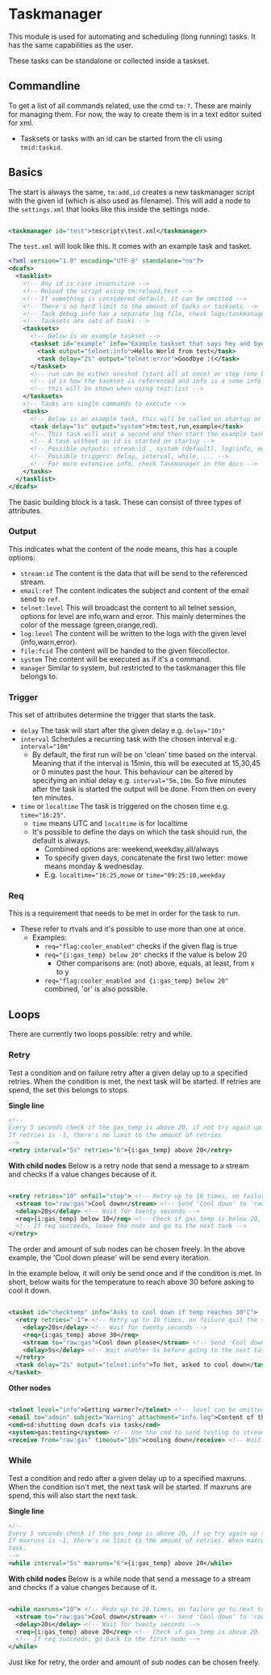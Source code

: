 # Taskmanager

This module is used for automating and scheduling (long running) tasks.
It has the same capabilities as the user.

These tasks can be standalone or collected inside a taskset.

## Commandline

To get a list of all commands related, use the cmd `tm:?`. These are mainly for managing them.
For now, the way to create them is in a text editor suited for xml.

- Tasksets or tasks with an id can be started from the cli using `tmid:taskid`.

## Basics

The start is always the same, `tm:add,id` creates a new taskmanager script with the given id (which is
also used as filename). This will add a node to the `settings.xml` that looks like this inside the
settings node.

```xml

<taskmanager id="test">tmscripts\test.xml</taskmanager>
```

The `test.xml` will look like this. It comes with an example task and tasket.
```xml
<?xml version="1.0" encoding="UTF-8" standalone="no"?>
<dcafs>
  <tasklist>
    <!-- Any id is case insensitive -->
    <!-- Reload the script using tm:reload,test -->
    <!-- If something is considered default, it can be omitted -->
    <!-- There's no hard limit to the amount of tasks or tasksets -->
    <!-- Task debug info has a separate log file, check logs/taskmanager.log -->
    <!-- Tasksets are sets of tasks -->
    <tasksets>
      <!-- Below is an example taskset -->
      <taskset id="example" info="Example taskset that says hey and bye" run="oneshot">
        <task output="telnet:info">Hello World from test</task>
        <task delay="2s" output="telnet:error">Goodbye :(</task>
      </taskset>
      <!-- run can be either oneshot (start all at once) or step (one by one), default is oneshot -->
      <!-- id is how the taskset is referenced and info is a some info on what the taskset does, -->
      <!-- this will be shown when using test:list -->
    </tasksets>
    <!-- Tasks are single commands to execute -->
    <tasks>
      <!-- Below is an example task, this will be called on startup or if the script is reloaded -->
      <task delay="1s" output="system">tm:test,run,example</task>
      <!-- This task will wait a second and then start the example taskset -->
      <!-- A task without an id is started on startup -->
      <!-- Possible outputs: stream:id , system (default), log:info, email:ref, manager, telnet:info/warn/error -->
      <!-- Possible triggers: delay, interval, while, ... -->
      <!-- For more extensive info, check Taskmanager in the docs -->
    </tasks>
  </tasklist>
</dcafs>
```

The basic building block is a task. These can consist of three types of attributes.

### Output

This indicates what the content of the node means, this has a couple options:

- `stream:id` The content is the data that will be send to the referenced stream.
- `email:ref` The content indicates the subject and content of the email send to `ref`.
- `telnet:level` This will broadcast the content to all telnet session, options for level are
  info,warn and error. This mainly determines the color of the message (green,orange,red).
- `log:level` The content will be written to the logs with the given level (info,warn,error).
- `file:fcid` The content will be handed to the given filecollector.
- `system` The content will be executed as if it's a command.
- `manager` Similar to system, but restricted to the taskmanager this file belongs to.

### Trigger

This set of attributes determine the trigger that starts the task.

- `delay` The task will start after the given delay e.g. `delay="10s" `
- `interval` Schedules a recurring task with the chosen interval e.g. `interval="10m"`
  - By default, the first run will be on 'clean' time based on the interval. Meaning that
    if the interval is 15min, this will be executed at 15,30,45 or 0 minutes past the hour. This
    behaviour can be altered by specifying an initial delay e.g. `interval="5m,10m`. So five
    minutes after the task is started the output will be done. From then on every ten minutes.
- `time` or `localtime` The task is triggered on the chosen time e.g. `time="16:25"`.
  - `time` means UTC and `localtime` is for localtime
  - It's possible to define the days on which the task should run, the default is always.
    - Combined options are: weekend,weekday,all/always
    - To specify given days, concatenate the first two letter: mowe means monday & wednesday.
    - E.g. `localtime="16:25,mowe` or `time="09:25:10,weekday`

### Req

This is a requirement that needs to be met in order for the task to run.

- These refer to rtvals and it's possible to use more than one at once.
  - Examples:
    - `req="flag:cooler_enabled"` checks if the given flag is true
    - `req="{i:gas_temp} below 20"` checks if the value is below 20
      - Other comparisons are: (not) above, equals, at least, from x to y
    - `req="flag:cooler_enabled and {i:gas_temp} below 20"` combined, 'or' is also possible.

## Loops

There are currently two loops possible: retry and while.

### Retry

Test a condition and on failure retry after a given delay up to a specified retries. When
the condition is met, the next task will be started. If retries are spend, the set this belongs to
stops.

**Single line**
```xml
<!--
Every 5 seconds check if the gas_temp is above 20, if not try again up to 6 times.
If retries is -1, there's no limit to the amount of retries
-->
<retry interval="5s" retries="6">{i:gas_temp} above 20</retry>
```

**With child nodes**
Below is a retry node that send a message to a stream and checks if a value changes because of it.

```xml

<retry retries="10" onfail="stop"> <!-- Retry up to 10 times, on failure quit the set -->
  <stream to="raw:gas">Cool down</stream> <!-- Send 'Cool down' to 'raw:gas' -->
  <delay>20s</delay> <!-- Wait for twenty seconds -->
  <req>{i:gas_temp} below 10</req> <!-- Check if gas_temp is below 20, if not go back to first node -->
  <!-- If req succeeds, leave the node and go to the next task -->
</retry>
```

The order and amount of sub nodes can be chosen freely. In the above example, the 'Cool down please' will be send
every iteration.

In the example below, it will only be send once and if the condition is met.
In short, below waits for the temperature to reach above 30 before asking to cool it down.

```xml

<tasket id="checktemp" info="Asks to cool down if temp reaches 30°C">
  <retry retries="-1"> <!-- Retry up to 10 times, on failure quit the set -->
    <delay>20s</delay> <!-- Wait for twenty seconds -->
    <req>{i:gas_temp} above 30</req>
    <stream to="raw:gas">Cool down please</stream> <!-- Send 'Cool down' to 'raw:gas' -->
    <delay>5s</delay> <!-- Wait another 5s before going to the next task -->
  </retry>
  <task delay="2s" output="telnet:info">To hot, asked to cool down</task>
</tasket>
```

**Other nodes**

```xml

<telnet level="info">Getting warmer?</telnet> <!-- level can be omitted, default is info -->
<email to="admin" subject="Warning" attachment="info.log">Content of the email</email>
<cmd>sd:shutting down dcafs via task</cmd>
<system>gas:testing</system> <!-- Use the cmd to send testing to stream:gas -->
<receive from="raw:gas" timeout="10s">cooling down</receive> <!-- Wait up to 10s to get this from raw:gas -->
```

### While

Test a condition and redo after a given delay up to a specified maxruns. When
the condition isn't met, the next task will be started. If maxruns are spend, this will also start the
next task.

**Single line**

```xml
<!--
Every 5 seconds check if the gas_temp is above 20, if so try again up to 6 times.
If maxruns is -1, there's no limit to the amount of retries. When maxruns becomes 0, go to the next
task.
-->
<while interval="5s" maxruns="6">{i:gas_temp} above 20</while>
```

**With child nodes**
Below is a while node that send a message to a stream and checks if a value changes because of it.

```xml

<while maxruns="10"> <!-- Redo up to 10 times, on failure go to next task -->
  <stream to="raw:gas">Cool down</stream> <!-- Send 'Cool down' to 'raw:gas' -->
  <delay>20s</delay> <!-- Wait for twenty seconds -->
  <req>{i:gas_temp} above 20</req> <!-- Check if gas_temp is above 20. If not, leave the node -->
  <!-- If req succeeds, go back to the first node -->
</while>
```

Just like for retry, the order and amount of sub nodes can be chosen freely.